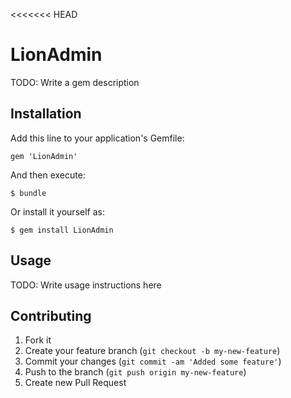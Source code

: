 <<<<<<< HEAD
# LionAdmin

TODO: Write a gem description

## Installation

Add this line to your application's Gemfile:

    gem 'LionAdmin'

And then execute:

    $ bundle

Or install it yourself as:

    $ gem install LionAdmin

## Usage

TODO: Write usage instructions here

## Contributing

1. Fork it
2. Create your feature branch (`git checkout -b my-new-feature`)
3. Commit your changes (`git commit -am 'Added some feature'`)
4. Push to the branch (`git push origin my-new-feature`)
5. Create new Pull Request

